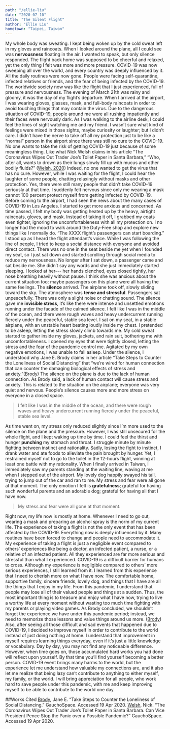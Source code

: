 ```yaml
---
path: "/ellie-liu"
date: "2020-07-10"
title: "The Silent Flight"
author: "Ellie Liu"
hometown: "Taipei, Taiwan"
---
```


My whole body was sweating. I kept being woken up by the cold sweat left in my gloves and raincoats. When I looked around the plane, all I could see was **nervousness** floating in the air. I wanted to speak, but only silence responded. The flight back home was supposed to be cheerful and relaxed, yet the only thing I felt was more and more pressure. COVID-19 was now sweeping all over the world, and every country was deeply influenced by it. All the daily routines were now gone. People were facing self-quarantine, infected relatives or friends, and the fear of being infected by the COVID-19. The worldwide society now was like the flight that I just experienced, full of pressure and nervousness. 
The evening of March 21th was rainy and gloomy, it was the day of my flight’s departure. When I arrived at the airport, I was wearing gloves, glasses, mask, and full-body raincoats in order to avoid touching things that may contain the virus. Due to the dangerous situation of COVID-19, people around me were all rushing impatiently and their faces were nervously dark. As I was walking to the airline desk, I could feel the lines of sight watching me and my friend. I wasn’t sure what kind of feelings were mixed in those sights, maybe curiosity or laughter; but I didn’t care. I didn’t have the nerve to take off all my protection just to be like a “normal” person in the airport since there was still no cure to the COVID-19. No one wants to take the risk of getting COVID-19 just because of some meaningless thing. Like what Nick Welsh claims in his article “The Coronavirus Wipes Out Trader Joe’s Toilet Paper in Santa Barbara,” “Who, after all, wants to drown as their lungs slowly fill up with mucus and other bodily fluids?” ([Welsh, 2020][1]) Indeed, no one wanted to get the virus that has no cure. However, while I was waiting for the flight, I could hear the laughter of some people, chatting relaxingly without masks and other protection. Yes, there were still many people that didn’t take COVID-19 seriously at that time. I suddenly felt nervous since only me wearing a mask cannot 100 percent protect myself from getting infected by COVID-19. Before coming to the airport, I had seen the news about the many cases of COVID-19 in Los Angeles. I started to get more anxious and concerned. As time passed, I felt my body was getting heated up by the heavy, airtight raincoats, gloves, and mask. Instead of taking it off, I grabbed my coats even tighter, ignoring the uncomfortableness with all my protection on. I no longer had the mood to walk around the Duty-Free shop and explore new things like I normally do. 
“The XXXX flight’s passengers can start boarding.” I stood up as I heard the flight attendant’s voice. While I was following the line of people, I tried to keep a social distance with everyone and avoided direct contact. There was no one in the seat beside me yet when I founded my seat, so I just sat down and started scrolling through social media to reduce my nervousness. No longer after I sat down, a passenger came and sat beside me. She didn’t say any words and she just immediately started sleeping. I looked at her--- her hands clenched, eyes closed tightly, her nose breathing heavily without pause. I think she was anxious about the current situation too; maybe passengers on this plane were all having the same feelings. 
The **silence** arrived. The airplane took off, slowly sliding toward the sky. The atmosphere was **tense and stressful**. Passengers sat unpeacefully. There was only a slight noise or chatting sound. The silence gave me **invisible stress**, it’s like there were intense and unsettled emotions running under the facade of the calmed silence. I felt like I was in the middle of the ocean, and there were rough waves and heavy undercurrent running fiercely under the peaceful, stable sea level. I sat on my seat, in a stable airplane, with an unstable heart beating loudly inside my chest. I pretended to be asleep, letting the stress slowly climb towards me. My cold sweat started to gather inside my gloves, jackets, and rain suit, bothering me with uncomfortableness. I opened my eyes that were tightly closed, letting the stress and the fear of the pandemic control me. Agitated by my own negative emotions, I was unable to fall asleep. Under the silence, I understood why Jane E. Brody claims in her article “Take Steps to Counter the Loneliness of Social Distancing” that “we’re wired for human connection that can counter the damaging biological effects of stress and anxiety.”([Brody][2]) The silence on the plane is due to the lack of human connection. As Brody said, a lack of human contact will cause stress and anxiety. This is related to the situation on the airplane; everyone was very quiet and nervous. People’s silence causes more and more stress on everyone in a closed space. 

>I felt like I was in the middle of the ocean, and there were rough waves and heavy undercurrent running fiercely under the peaceful, stable sea level.

As time went on, my stress only reduced slightly since I’m more used to the silence on the plane and the pressure. However,  I was still unsecured for the whole flight, and I kept waking up time by time. I could feel the thirst and hunger **punching** my stomach and throat. I struggle minute by minute fighting between instinct and rationality. Sadly, losing the fight to instinct, I drank water and ate foods to alleviate the pain brought by hunger. Yet, I restrained myself not to go to the toilet in the 12-hours flight, winning at least one battle with my rationality. 
When I finally arrived in Taiwan, I immediately saw my parents standing at the waiting line, waving at me when I stepped out of the airport. My lovely dog happily swayed his tail, trying to jump out of the car and ran to me. My stress and fear were all gone at that moment. The only emotion I felt is **gratefulness**; grateful for having such wonderful parents and an adorable dog; grateful for having all that I have now. 

>My stress and fear were all gone at that moment.

Right now, my life now is mostly at home. Whenever I need to go out, wearing a mask and preparing an alcohol spray is the norm of my current life. The experience of taking a flight is not the only event that has been affected by the COVID-19. Everything now is deeply influenced by it. Many routines have been forced to change and people need to accommodate it. My experience of taking a flight is just a negligible event compared to others’ experiences like being a doctor, an infected patient, a nurse, or a relative of an infected patient. All they experienced are far more serious and stressful than what I experienced. COVID-19 is a difficult barrier for humans to cross.
Although my experience is negligible compared to others’ more serious experiences, I still learned from it. I learned from this experience that I need to cherish more on what I have now. The comfortable home, supportive family, sincere friends, lovely dog, and things that I have are all the things that I enjoy in my life. From this pandemic, I understand that people may lose all of their valued people and things at a sudden. Thus, the most important thing is to treasure and enjoy what I have now, trying to live a worthy life at every moment without wasting too much time fighting with my parents or playing video games. As Brody concluded, we shouldn’t forget the experience we have under this pandemic period; instead, we need to memorize those lessons and value things around us more. ([Brody][2]) Also, after seeing all those difficult and sad events that happened due to COVID-19, I decided to improve myself in order to contribute to the world instead of just doing nothing at home. I understand that improvement in myself requires learning things everyday, even if it’s just a little knowledge or vocabulary. Day by day, you may not find any noticeable difference. However, when time goes on, those accumulated hard works you had done will reflect upon yourself. By that time you’ll find yourself becoming a better person. 
COVID-19 event brings many harms to the world, but the experience let me understand how valuable my connections are, and it also let me realize that being lazy can’t contribute to anything to either myself, my family, or the world. I will bring appreciation for all people, who work hard to save people under this pandemic, with me and keep improving myself to be able to contribute to the world one day. 

##Works Cited
[Brody][2], Jane E. “Take Steps to Counter the Loneliness of Social Distancing.” GauchoSpace. Accessed 19 Apr 2020.
[Welsh][1], Nick. “The Coronavirus Wipes Out Trader Joe’s Toilet Paper in Santa Barbara. Can Vice President Pence Stop the Panic over a Possible Pandemic?” GauchoSpace. Accessed 19 Apr 2020. 

[1]: https://gauchospace.ucsb.edu/courses/mod/page/view.php?id=3939813
[2]: https://gauchospace.ucsb.edu/courses/mod/page/view.php?id=3670278